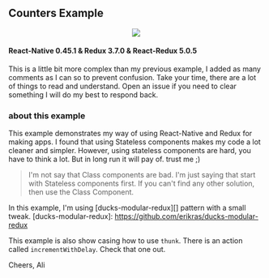 ## Counters Example

<p align="center">
    <img src ="https://raw.githubusercontent.com/alinz/example-react-native-redux/master/Counters/demo.gif" />
</p>

#### React-Native 0.45.1 & Redux 3.7.0 & React-Redux 5.0.5

This is a little bit more complex than my previous example, I added as many
comments as I can so to prevent confusion. Take your time, there are a lot of
things to read and understand. Open an issue if you need to clear something I
will do my best to respond back.

### about this example

This example demonstrates my way of using React-Native and Redux for making
apps. I found that using Stateless components makes my code a lot cleaner and
simpler. However, using stateless components are hard, you have to think a lot.
But in long run it will pay of. trust me ;)

> I'm not say that Class components are bad. I'm just saying that start with
> Stateless components first. If you can't find any other solution, then use the
> Class Component.

In this example, I'm using [ducks-modular-redux][] pattern with a small tweak.
[ducks-modular-redux]: https://github.com/erikras/ducks-modular-redux

This example is also show casing how to use `thunk`. There is an action called
`incrementWithDelay`. Check that one out.


Cheers,
Ali
